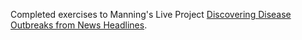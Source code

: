 Completed exercises to Manning's Live Project [Discovering Disease Outbreaks
from News Headlines][lp].

[lp]: https://www.manning.com/liveproject/discovering-disease-outbreaks-from-news-headlines
